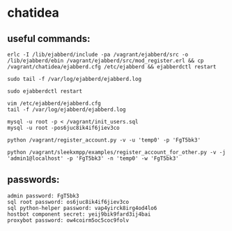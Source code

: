 chatidea
========

useful commands:
----------------

    erlc -I /lib/ejabberd/include -pa /vagrant/ejabberd/src -o /lib/ejabberd/ebin /vagrant/ejabberd/src/mod_register.erl && cp /vagrant/chatidea/ejabberd.cfg /etc/ejabberd && ejabberdctl restart

    sudo tail -f /var/log/ejabberd/ejabberd.log

    sudo ejabberdctl restart

    vim /etc/ejabberd/ejabberd.cfg 
    tail -f /var/log/ejabberd/ejabberd.log

    mysql -u root -p < /vagrant/init_users.sql
    mysql -u root -pos6juc8ik4if6jiev3co

    python /vagrant/register_account.py -v -u 'temp0' -p 'FgT5bk3' 

    python /vagrant/sleekxmpp/examples/register_account_for_other.py -v -j 'admin1@localhost' -p 'FgT5bk3' -n 'temp0' -w 'FgT5bk3'

passwords:
----------
    admin password: FgT5bk3
    sql root password: os6juc8ik4if6jiev3co
    sql python-helper password: vap4yirck8irg4od4lo6
    hostbot component secret: yeij9bik9fard3ij4bai
    proxybot password: ow4coirm5oc5coc9folv
